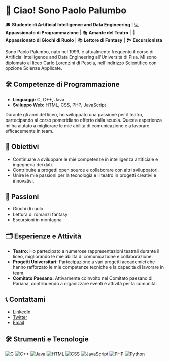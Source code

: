 # 👋 Ciao! Sono Paolo Palumbo

🎓 **Studente di Artificial Intelligence and Data Engineering** | 💻 **Appassionato di Programmazione** | 🎭 **Amante del Teatro** | 🎲 **Appassionato di Giochi di Ruolo** | 📚 **Lettore di Fantasy** | 🏞️ **Escursionista**

Sono Paolo Palumbo, nato nel 1999, e attualmente frequento il corso di Artificial Intelligence and Data Engineering all'Università di Pisa. Mi sono diplomato al liceo Carlo Lorenzini di Pescia, nell'indirizzo Scientifico con opzione Scienze Applicate.

## 🛠️ Competenze di Programmazione
- **Linguaggi:** C, C++, Java
- **Sviluppo Web:** HTML, CSS, PHP, JavaScript

Durante gli anni del liceo, ho sviluppato una passione per il teatro, partecipando al corso pomeridiano offerto dalla scuola. Questa esperienza mi ha aiutato a migliorare le mie abilità di comunicazione e a lavorare efficacemente in team.

## 🎯 Obiettivi
- Continuare a sviluppare le mie competenze in intelligenza artificiale e ingegneria dei dati.
- Contribuire a progetti open source e collaborare con altri sviluppatori.
- Unire le mie passioni per la tecnologia e il teatro in progetti creativi e innovativi.

## 🎲 Passioni
- Giochi di ruolo
- Lettura di romanzi fantasy
- Escursioni in montagna

## 🗂️ Esperienze e Attività
- **Teatro:** Ho partecipato a numerose rappresentazioni teatrali durante il liceo, migliorando le mie abilità di comunicazione e collaborazione.
- **Progetti Universitari:** Partecipazione a vari progetti accademici che hanno rafforzato le mie competenze tecniche e la capacità di lavorare in team.
- **Comitato Paesano:** Attivamente coinvolto nel Comitato paesano di Pariana, contribuendo a organizzare eventi e attività per la comunità.

## 📞 Contattami
- [LinkedIn](link_linkedin)
- [Twitter](link_twitter)
- [Email](mailto:tuoindirizzoemail)

## 🛠️ Strumenti e Tecnologie

![C](https://img.shields.io/badge/C-00599C?style=for-the-badge&logo=c&logoColor=white)
![C++](https://img.shields.io/badge/C++-00599C?style=for-the-badge&logo=c%2B%2B&logoColor=white)
![Java](https://img.shields.io/badge/Java-007396?style=for-the-badge&logo=java&logoColor=white)
![HTML](https://img.shields.io/badge/HTML-E34F26?style=for-the-badge&logo=html5&logoColor=white)
![CSS](https://img.shields.io/badge/CSS-1572B6?style=for-the-badge&logo=css3&logoColor=white)
![JavaScript](https://img.shields.io/badge/JavaScript-F7DF1E?style=for-the-badge&logo=javascript&logoColor=black)
![PHP](https://img.shields.io/badge/PHP-777BB4?style=for-the-badge&logo=php&logoColor=white)
![Python](https://img.shields.io/badge/Python-3776AB?style=for-the-badge&logo=python&logoColor=white)
